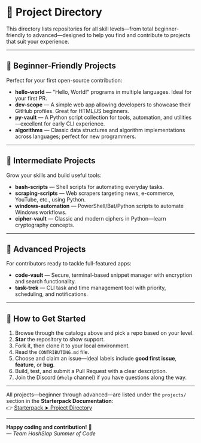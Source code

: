 # 📂 Project Directory

This directory lists repositories for all skill levels—from total beginner-friendly to advanced—designed to help you find and contribute to projects that suit your experience.

---

## 🎯 Beginner-Friendly Projects  
Perfect for your first open-source contribution:

- **hello-world** — "Hello, World!" programs in multiple languages. Ideal for your first PR.  
- **dev-scope** — A simple web app allowing developers to showcase their GitHub profiles. Great for HTML/JS beginners.  
- **py-vault** — A Python script collection for tools, automation, and utilities—excellent for early CLI experience.  
- **algorithms** — Classic data structures and algorithm implementations across languages; perfect for new programmers.

---

## 🔧 Intermediate Projects  
Grow your skills and build useful tools:

- **bash-scripts** — Shell scripts for automating everyday tasks.  
- **scraping-scripts** — Web scrapers targeting news, e-commerce, YouTube, etc., using Python.  
- **windows-automation** — PowerShell/Bat/Python scripts to automate Windows workflows.  
- **cipher-vault** — Classic and modern ciphers in Python—learn cryptography concepts.

---

## 🚀 Advanced Projects  
For contributors ready to tackle full-featured apps:

- **code-vault** — Secure, terminal-based snippet manager with encryption and search functionality.  
- **task-trek** — CLI task and time management tool with priority, scheduling, and notifications.

---

## 🚀 How to Get Started

1. Browse through the catalogs above and pick a repo based on your level.  
2. **Star** the repository to show support.  
3. Fork it, then clone it to your local environment.  
4. Read the `CONTRIBUTING.md` file.  
5. Choose and claim an issue—ideal labels include **good first issue**, **feature**, or **bug**.  
6. Build, test, and submit a Pull Request with a clear description.  
7. Join the Discord (`#help` channel) if you have questions along the way.

---

All projects—beginner through advanced—are listed under the `projects/` section in the **Starterpack Documentation**:  
👉 [Starterpack ➤ Project Directory](https://hashslap.github.io/hssoc/#/projects][https://github.com/HashSlap-Summer-of-Code/hashslap-starter-pack/blob/main/docs/03_project_directory.md])

---

**Happy coding and contribution!** 💚  
*— Team HashSlap Summer of Code*
